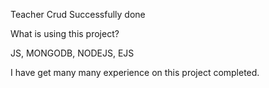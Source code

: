 Teacher Crud Successfully done

What is using this project?

JS, MONGODB, NODEJS, EJS 

I have get many many experience on this project completed.